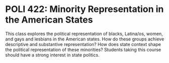 # POLI 422: Minority Representation in the American States

This class explores the political representation of blacks, Latina/os, women, and gays and lesbians in the American states. How do these groups achieve descriptive and substantive representation? How does state context shape the political representation of these minorities? Students taking this course should have a strong interest in state politics.